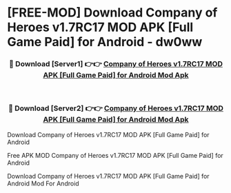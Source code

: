 # [FREE-MOD] Download Company of Heroes v1.7RC17 MOD APK [Full Game Paid] for Android - dw0ww


<div align="center">
<h3>🔴 Download [Server1] 👉👉 <a href="https://apk-comot.site?title=Company_of_Heroes_v1.7RC17_MOD_APK_[Full_Game_Paid]_for_Android">Company of Heroes v1.7RC17 MOD APK [Full Game Paid] for Android Mod Apk</a></h3><br>

<h3>🔴 Download [Server2] 👉👉 <a href="https://apk-comot.site?title=Company_of_Heroes_v1.7RC17_MOD_APK_[Full_Game_Paid]_for_Android">Company of Heroes v1.7RC17 MOD APK [Full Game Paid] for Android Mod Apk</a></h3>
</div>



Download Company of Heroes v1.7RC17 MOD APK [Full Game Paid] for Android 

Free APK MOD Company of Heroes v1.7RC17 MOD APK [Full Game Paid] for Android 

Download Company of Heroes v1.7RC17 MOD APK [Full Game Paid] for Android Mod For Android
